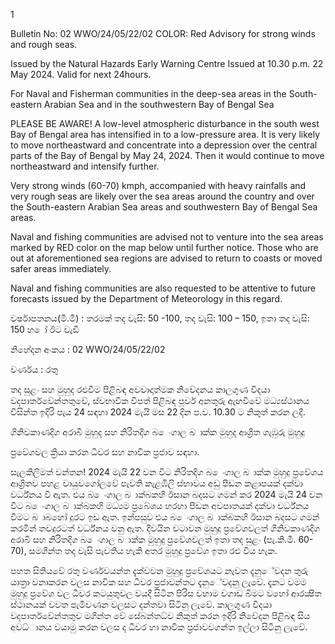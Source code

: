 1

Bulletin No: 02 WWO/24/05/22/02 COLOR: Red Advisory for strong winds and rough seas.

Issued by the Natural Hazards Early Warning Centre Issued at 10.30 p.m. 22 May 2024. Valid for next 24hours.

For Naval and Fisherman communities in the deep-sea areas in the South-eastern Arabian Sea and in the southwestern Bay of Bengal Sea

PLEASE BE AWARE! A low-level atmospheric disturbance in the south west Bay of Bengal area has intensified in to a low-pressure area. It is very likely to move northeastward and concentrate into a depression over the central parts of the Bay of Bengal by May 24, 2024. Then it would continue to move northeastward and intensify further.

Very strong winds (60-70) kmph, accompanied with heavy rainfalls and very rough seas are likely over the sea areas around the country and over the South-eastern Arabian Sea areas and southwestern Bay of Bengal Sea areas.

Naval and fishing communities are advised not to venture into the sea areas marked by RED color on the map below until further notice. Those who are out at aforementioned sea regions are advised to return to coasts or moved safer areas immediately.

Naval and fishing communities are also requested to be attentive to future forecasts issued by the Department of Meteorology in this regard.

වර්ෂාපතනය(මි.මී) : තරමක් තද වැසි: 50 -100, තද වැසි: 100 – 150, ඉතා තද වැසි: 150 හ ෝ ඊට වැඩි

නිහේදන අංකය : 02 WWO/24/05/22/02

වර්ණය : රතු

තද සුළං සහ මුහුද රළුවීම පිළිබඳ අවවාදාත්මක නිවේදනය කාලගුණ විදයා වදපාර්තවේන්තතුවේ, ස්වභාවික විපත් පිළිබඳ පූර්ව අනතුරු ඇඟවීවේ මධ්‍යස්ථානය විසින්ත ඉදිරි පැය 24 සඳහා 2024 මැයි මස 22 දින ප.ව. 10.30 ට නිකුත් කරන ලදී.

ගිනිවකාණදිග අරාබි මුහුද සහ නිරිතදිග බ ෙංගාල බ ාක්ක මුහුද ආශ්‍රිත ගැඹුරු මුහුදු

ප්‍රවේශවල ක්‍රියා කරන ධීවර සහ නාවික ප්‍රජාව සඳහා.

සැලකිලිමත් වන්තන! 2024 මැයි 22 වන විට නිරිතදිග බ ෙංගාල බ ාක්ක මුහුදු ප්‍රවේශය ආශ්‍රිතව පහළ වායුවගෝලවේ පැවති කැළඹිලි ස්භාවය අඩු පීඩන කළාපයක් දක්වා වර්ධ්‍නය වී ඇත. එය බ ෙංගාල බ ාක්බකහි ඊසාන බදසට ගමන් කර 2024 මැයි 24 වන විට බ ෙංගාල බ ාක්බකහි මධ්‍යම ප්‍රබේශය හරහා පීඩන අවපාතයක් දක්වා වර්ධ්‍නය වීමට බ ාබහෝ දුරට ඉඩ ඇත. ඉන්පසුව එය බ ෙංගාල බ ාක්බකහි ඊසාන බදසට ගමන් කරමින් තවදුරටත් වර්ධ්‍නය වනු ඇත. දිවයින වටාවන මුහුදු ප්‍රවේශවලත් ගිනිවකාණදිග අරාබි සහ නිරිතදිග බ ෙංගාල බ ාක්ක මුහුදු ප්‍රවේශවලත් ඉතා තද සුළං (පැ.කි.මී. 60-70), සමගින්ත තද වැසි පැවතිය හැකි අතර මුහුදු ප්‍රවේශ ඉතා රළු විය හැක.

පහත සිතියවේ රතු වර්ණවයන්ත දැක්වවන මුහුදු ප්‍රවේශයට නැවත දැනුේවදන තුරු යාත්‍රා වනාකරන වලස නාවික සහ ධීවර ප්‍රජාවන්තට දැනුේවදනු ලැවේ. දැනට වමම මුහුදු ප්‍රවේශ වල ධීවර කටයුතුවල වයදී සිටින පිරිස වහාම වගාඩ බිමට වහෝ ආරක්‍ෂිත ස්ථානයක් වවත පැමිවණන වලසට දන්තවා සිටිනු ලැවේ. කාලගුණ විදයා වදපාර්තවේන්තතුව මගින්ත වේ සේබන්තධ්‍ව නිකුත් කරන ඉදිරි නිවේදන පිළිබඳ සිය අවධ්‍ානය වයාමු කරන වලස ද ධීවර හා නාවික ප්‍රජාවවගන්ත ඉල්ලා සිටිනු ලැවේ.
